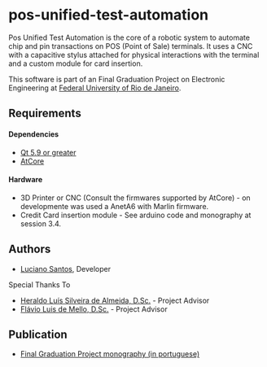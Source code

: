 # pos-unified-test-automation
Pos Unified Test Automation is the core of a robotic system to automate chip and pin transactions on POS (Point of Sale) terminals. It uses a CNC with a capacitive stylus attached for physical interactions with the terminal and a custom module for card insertion.
 
This software is part of an Final Graduation Project on Electronic Engineering at [Federal University of Rio de Janeiro](http://www.poli.ufrj.br/).


## Requirements

#### Dependencies
- [Qt 5.9 or greater](www.qt.io/download-open-source/)
- [AtCore](https://github.com/KDE/atcore)

#### Hardware
- 3D Printer or CNC (Consult the firmwares supported by AtCore) - on developmente was used a AnetA6 with Marlin firmware.
- Credit Card insertion module - See arduino code and monography at session 3.4.

##  Authors
- [Luciano Santos](https://github.com/luckvargas), Developer

Special Thanks To 
- [Heraldo Luís Silveira de Almeida, D.Sc.](http://www.del.ufrj.br/~heraldo/) - Project Advisor
- [Flávio Luis de Mello, D.Sc.](http://www.del.ufrj.br/~fmello) - Project Advisor

## Publication
- [Final Graduation Project monography (in portuguese)](http://monografias.poli.ufrj.br/monografias/monopoli10025225.pdf/)
